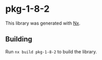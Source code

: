 # pkg-1-8-2

This library was generated with [Nx](https://nx.dev).

## Building

Run `nx build pkg-1-8-2` to build the library.
